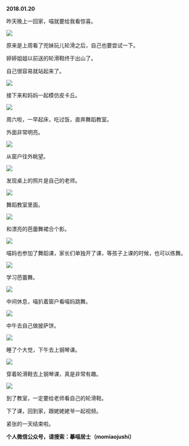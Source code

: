 
          
            
**2018.01.20**

昨天晚上一回家，喵就要给我看惊喜。




![](//upload-images.jianshu.io/upload_images/51001-c6faefefd625196a.jpg)




原来是上周看了兜妹玩儿轮滑之后，自己也要尝试一下。

婷婷姐姐以前送的轮滑鞋终于出山了。

自己很容易就站起来了。




![](//upload-images.jianshu.io/upload_images/51001-735a4d0815808928.jpg)




接下来和妈妈一起模仿皮卡丘。




![](//upload-images.jianshu.io/upload_images/51001-83594109e75664e2.jpg)




周六啦，一早起床，吃过饭，直奔舞蹈教室。

外面非常明亮。




![](//upload-images.jianshu.io/upload_images/51001-9add4668e88e67e5.jpg)




从窗户往外眺望。




![](//upload-images.jianshu.io/upload_images/51001-6977c414a9f29bec.jpg)




发现桌上的照片是自己的老师。




![](//upload-images.jianshu.io/upload_images/51001-a1a4dd08d0a89ec6.jpg)




舞蹈教室里面。




![](//upload-images.jianshu.io/upload_images/51001-dde36d26245730f4.jpg)




和漂亮的芭蕾舞裙合个影。




![](//upload-images.jianshu.io/upload_images/51001-a7e1e4fb2e36c652.jpg)




喵妈也参加了舞蹈课，家长们单独开了课，等孩子上课的时候，也可以练舞。




![](//upload-images.jianshu.io/upload_images/51001-b8e4d6287330d444.jpg)




学习芭蕾舞。




![](//upload-images.jianshu.io/upload_images/51001-5e1c4acf05ae202f.jpg)




中间休息，喵扒着窗户看喵妈跳舞。




![](//upload-images.jianshu.io/upload_images/51001-a0c9cdad97f3d013.jpg)




中午去自己做披萨饼。




![](//upload-images.jianshu.io/upload_images/51001-5dc597f4d1bae554.jpg)




睡了个大觉，下午去上钢琴课。




![](//upload-images.jianshu.io/upload_images/51001-577b8f160b9869d7.jpg)




穿着轮滑鞋去上钢琴课，真是非常有趣。




![](//upload-images.jianshu.io/upload_images/51001-6cddd41c6fe564a1.jpg)




到了教室，一定要给老师看自己的轮滑鞋。

下了课，回到家，跟姥姥姥爷一起视频。

紧张的一天结束啦。


**个人微信公众号，请搜索：摹喵居士（momiaojushi）**

          
        